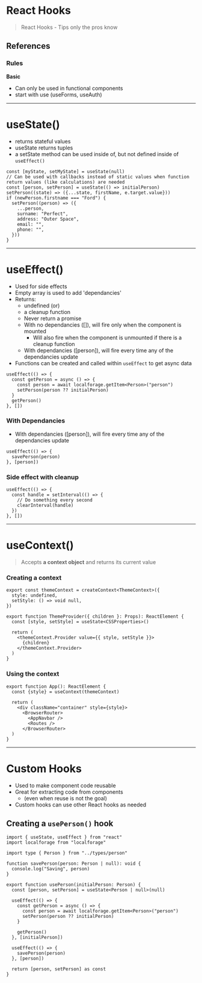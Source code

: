 # React Hooks

> React Hooks - Tips only the pros know

## References

### Rules

**Basic**

- Can only be used in functional components
- start with use (useForms, useAuth)

---

# useState()

- returns stateful values
- useState returns tuples
- a setState method can be used inside of, but not defined inside of `useEffect()`

```tsx
const [myState, setMyState] = useState(null)
// Can be used with callbacks instead of static values when function return values (like calculations) are needed
const [person, setPerson] = useState(() => initialPerson)
setPerson((state) => ({...state, firstName, e.target.value}))
if (newPerson.firstname === "Ford") {
  setPerson((person) => ({
    ...person,
    surname: "Perfect",
    address: "Outer Space",
    email: "",
    phone: "",
  }))
}
```

---

# useEffect()

- Used for side effects
- Empty array is used to add 'dependancies'
- Returns:
  - undefined (or)
  - a cleanup function
  - Never return a promise
  - With no dependancies ([]), will fire only when the component is mounted
    - Will also fire when the component is unmounted if there is a cleanup function
  - With dependancies ([person]), will fire every time any of the dependancies update
- Functions can be created and called within `useEffect` to get async data

```tsx
useEffect(() => {
  const getPerson = async () => {
    const person = await localforage.getItem<Person>("person")
    setPerson(person ?? initialPerson)
  }
  getPerson()
}, [])
```

### With Dependancies

- With dependancies ([person]), will fire every time any of the dependancies update

```tsx
useEffect(() => {
  savePerson(person)
}, [person])
```

### Side effect with cleanup

```tsx
useEffect(() => {
  const handle = setInterval(() => {
    // Do something every second
    clearInterval(handle)
  })
}, [])
```

---

# useContext()

> Accepts **a context object** and returns its current value

### Creating a context

```tsx
export const themeContext = createContext<ThemeContext>({
  style: undefined,
  setStyle: () => void null,
})

export function ThemeProvider({ children }: Props): ReactElement {
  const [style, setStyle] = useState<CSSProperties>()

  return (
    <themeContext.Provider value={{ style, setStyle }}>
      {children}
    </themeContext.Provider>
  )
}
```

### Using the context

```tsx
export function App(): ReactElement {
  const {style} = useContext(themeContext)

  return (
    <div className="container" style={style}>
      <BrowserRouter>
        <AppNavbar />
        <Routes />
      </BrowserRouter>
  )
}
```

---

# Custom Hooks

- Used to make component code reusable
- Great for extracting code from components
  - (even when reuse is not the goal)
- Custom hooks can use other React hooks as needed

## Creating a `usePerson()` hook

```tsx
import { useState, useEffect } from "react"
import localforage from "localforage"

import type { Person } from "../types/person"

function savePerson(person: Person | null): void {
  console.log("Saving", person)
}

export function usePerson(initialPerson: Person) {
  const [person, setPerson] = useState<Person | null>(null)

  useEffect(() => {
    const getPerson = async () => {
      const person = await localforage.getItem<Person>("person")
      setPerson(person ?? initialPerson)
    }

    getPerson()
  }, [initialPerson])

  useEffect(() => {
    savePerson(person)
  }, [person])

  return [person, setPerson] as const
}
```
